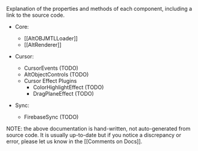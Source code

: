 Explanation of the properties and methods of each component, including a link to the source code.




* Core: 
    * [[AltOBJMTLLoader]]
    * [[AltRenderer]]

* Cursor: 
    * CursorEvents (TODO)
    * AltObjectControls (TODO)
    * Cursor Effect Plugins
        * ColorHighlightEffect (TODO)
        * DragPlaneEffect (TODO)

* Sync: 
    * FirebaseSync (TODO)


NOTE: the above documentation is hand-written, not auto-generated from source code. It is usually up-to-date but if you notice a discrepancy or error, please let us know in the [[Comments on Docs]].  